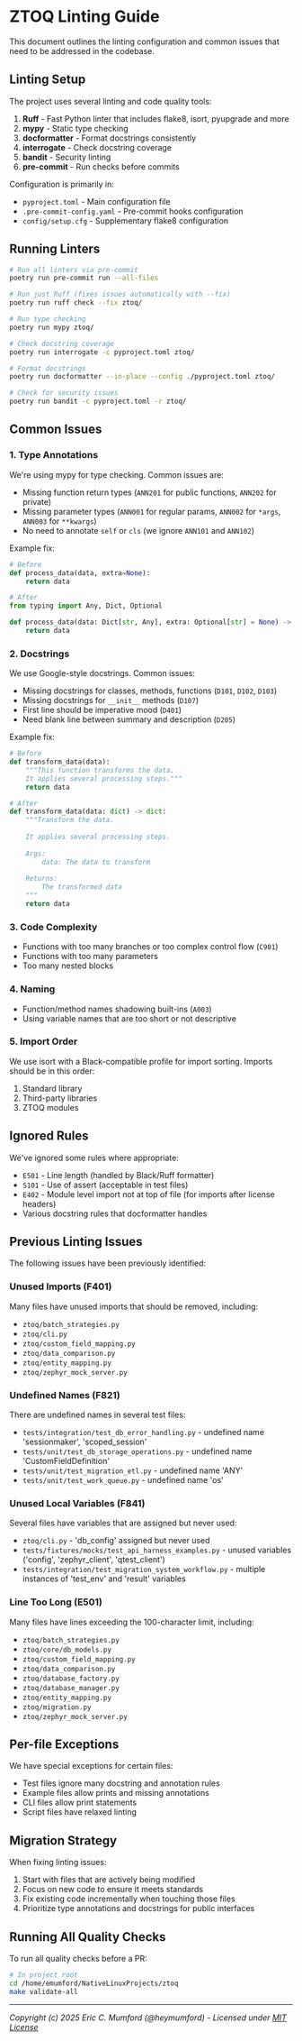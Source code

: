 # ZTOQ Linting Guide

This document outlines the linting configuration and common issues that need to be addressed in the codebase.

## Linting Setup

The project uses several linting and code quality tools:

1. **Ruff** - Fast Python linter that includes flake8, isort, pyupgrade and more
2. **mypy** - Static type checking 
3. **docformatter** - Format docstrings consistently
4. **interrogate** - Check docstring coverage 
5. **bandit** - Security linting
6. **pre-commit** - Run checks before commits

Configuration is primarily in:
- `pyproject.toml` - Main configuration file
- `.pre-commit-config.yaml` - Pre-commit hooks configuration
- `config/setup.cfg` - Supplementary flake8 configuration

## Running Linters

```bash
# Run all linters via pre-commit
poetry run pre-commit run --all-files

# Run just Ruff (fixes issues automatically with --fix)
poetry run ruff check --fix ztoq/

# Run type checking
poetry run mypy ztoq/

# Check docstring coverage
poetry run interrogate -c pyproject.toml ztoq/

# Format docstrings
poetry run docformatter --in-place --config ./pyproject.toml ztoq/

# Check for security issues
poetry run bandit -c pyproject.toml -r ztoq/
```

## Common Issues

### 1. Type Annotations

We're using mypy for type checking. Common issues are:

- Missing function return types (`ANN201` for public functions, `ANN202` for private)
- Missing parameter types (`ANN001` for regular params, `ANN002` for `*args`, `ANN003` for `**kwargs`)
- No need to annotate `self` or `cls` (we ignore `ANN101` and `ANN102`)

Example fix:
```python
# Before
def process_data(data, extra=None):
    return data

# After
from typing import Any, Dict, Optional

def process_data(data: Dict[str, Any], extra: Optional[str] = None) -> Dict[str, Any]:
    return data
```

### 2. Docstrings

We use Google-style docstrings. Common issues:

- Missing docstrings for classes, methods, functions (`D101`, `D102`, `D103`)
- Missing docstrings for `__init__` methods (`D107`) 
- First line should be imperative mood (`D401`)
- Need blank line between summary and description (`D205`)

Example fix:
```python
# Before
def transform_data(data):
    """This function transforms the data.
    It applies several processing steps."""
    return data

# After
def transform_data(data: dict) -> dict:
    """Transform the data.
    
    It applies several processing steps.
    
    Args:
        data: The data to transform
        
    Returns:
        The transformed data
    """
    return data
```

### 3. Code Complexity

- Functions with too many branches or too complex control flow (`C901`)
- Functions with too many parameters
- Too many nested blocks

### 4. Naming

- Function/method names shadowing built-ins (`A003`)
- Using variable names that are too short or not descriptive

### 5. Import Order

We use isort with a Black-compatible profile for import sorting. Imports should be in this order:
1. Standard library  
2. Third-party libraries
3. ZTOQ modules

## Ignored Rules

We've ignored some rules where appropriate:

- `E501` - Line length (handled by Black/Ruff formatter)
- `S101` - Use of assert (acceptable in test files)
- `E402` - Module level import not at top of file (for imports after license headers)
- Various docstring rules that docformatter handles

## Previous Linting Issues

The following issues have been previously identified:

### Unused Imports (F401)

Many files have unused imports that should be removed, including:

- `ztoq/batch_strategies.py`
- `ztoq/cli.py`
- `ztoq/custom_field_mapping.py`
- `ztoq/data_comparison.py`
- `ztoq/entity_mapping.py`
- `ztoq/zephyr_mock_server.py`

### Undefined Names (F821)

There are undefined names in several test files:

- `tests/integration/test_db_error_handling.py` - undefined name 'sessionmaker', 'scoped_session'
- `tests/unit/test_db_storage_operations.py` - undefined name 'CustomFieldDefinition'
- `tests/unit/test_migration_etl.py` - undefined name 'ANY'
- `tests/unit/test_work_queue.py` - undefined name 'os'

### Unused Local Variables (F841)

Several files have variables that are assigned but never used:

- `ztoq/cli.py` - 'db_config' assigned but never used
- `tests/fixtures/mocks/test_api_harness_examples.py` - unused variables ('config', 'zephyr_client', 'qtest_client')
- `tests/integration/test_migration_system_workflow.py` - multiple instances of 'test_env' and 'result' variables

### Line Too Long (E501)

Many files have lines exceeding the 100-character limit, including:

- `ztoq/batch_strategies.py`
- `ztoq/core/db_models.py`
- `ztoq/custom_field_mapping.py`
- `ztoq/data_comparison.py`
- `ztoq/database_factory.py`
- `ztoq/database_manager.py`
- `ztoq/entity_mapping.py`
- `ztoq/migration.py`
- `ztoq/zephyr_mock_server.py`

## Per-file Exceptions

We have special exceptions for certain files:

- Test files ignore many docstring and annotation rules
- Example files allow prints and missing annotations
- CLI files allow print statements
- Script files have relaxed linting

## Migration Strategy

When fixing linting issues:

1. Start with files that are actively being modified
2. Focus on new code to ensure it meets standards
3. Fix existing code incrementally when touching those files
4. Prioritize type annotations and docstrings for public interfaces

## Running All Quality Checks

To run all quality checks before a PR:

```bash
# In project root
cd /home/emumford/NativeLinuxProjects/ztoq
make validate-all
```

---
*Copyright (c) 2025 Eric C. Mumford (@heymumford) - Licensed under [MIT License](LICENSE)*